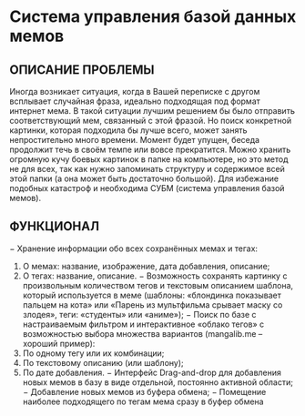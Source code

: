 # Система управления базой данных мемов
## ОПИСАНИЕ ПРОБЛЕМЫ
Иногда возникает ситуация, когда в Вашей переписке с другом всплывает случайная фраза, идеально подходящая
под формат интернет мема. В такой ситуации лучшим решением бы было отправить соответствующий мем,
связанный с этой фразой. Но поиск конкретной картинки, которая подходила бы лучше всего, может занять
непростительно много времени. Момент будет упущен, беседа продолжит течь в своём темпе или вовсе
прекратится. Можно хранить огромную кучу боевых картинок в папке на компьютере, но это метод не для всех, так
как нужно запоминать структуру и содержимое всей этой папки (а она может быть достаточно большой). Для
избежание подобных катастроф и необходима СУБМ (система управления базой мемов).
## ФУНКЦИОНАЛ
− Хранение информации обо всех сохранённых мемах и тегах:
1) О мемах: название, изображение, дата добавления, описание;
2) О тегах: название, описание.
− Возможность сохранять картинку с произвольным количеством тегов и текстовым описанием шаблона, который
используется в меме (шаблоны: «блондинка показывает пальцем на кота» или «Парень из мультфильма срывает
маску со злодея», теги: «студенты» или «аниме»);
− Поиск по базе с настраиваемым фильтром и интерактивное «облако тегов» с возможностью выбора множества
вариантов (mangalib.me – хороший пример):
1) По одному тегу или их комбинации;
2) По текстовому описанию (или шаблону);
3) По дате добавления.
− Интерфейс Drag-and-drop для добавления новых мемов в базу в виде отдельной, постоянно активной области;
− Добавление новых мемов из буфера обмена;
− Помещение наиболее подходящего по тегам мема сразу в буфер обмена
